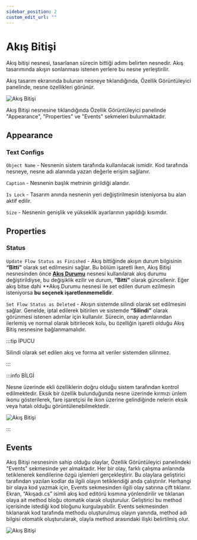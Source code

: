 ```yaml
---
sidebar_position: 2
custom_edit_url: ""
---
```

# Akış Bitişi

Akış bitişi nesnesi, tasarlanan sürecin bittiği adımı belirten nesnedir. Akış tasarımında akışın sonlanması istenen yerlere bu nesne yerleştirilir.

Akış tasarım ekranında bulunan nesneye tıklandığında, Özellik Görüntüleyici panelinde, nesne özellikleri görünür.

![Akış Bitişi](https://docsbimser.blob.core.windows.net/imagecontainer/auto-uploadbc108115-d668-421b-80b9-2a5682975278)

Akış Bitişi nesnesine tıklandığında Özellik Görüntüleyici panelinde "Appearance", "Properties" ve "Events" sekmeleri bulunmaktadır.

## Appearance

### Text Configs 

`Object Name` - Nesnenin sistem tarafında kullanılacak ismidir. Kod tarafında nesneye, nesne adı alanında yazan değerle erişim sağlanır.

`Caption` - Nesnenin başlık metninin girildiği alandır.

`Is Lock` - Tasarım anında nesnenin yeri değiştirilmesin isteniyorsa bu alan aktif edilir.

`Size` - Nesnenin genişlik ve yükseklik ayarlarının yapıldığı kısımdır.


## Properties

### Status

`Update Flow Status as Finished` -  Akış bittiğinde akışın durum bilgisinin **“Bitti”** olarak set edilmesini sağlar. Bu bölüm işaretli iken, Akış Bitişi nesnesinden önce **[Akış Durumu](./FlowState.md)** nesnesi kullanılarak akış durumu değiştirildiyse, bu değişiklik ezilir ve durum, **“Bitti”** olarak güncellenir. Eğer akış bitse dahi **Akış Durumu nesnesi ile set edilen durum ezilmesin isteniyorsa **bu seçenek işaretlenmemelidir**.

`Set Flow Status as Deleted` -  Akışın sistemde silindi olarak set edilmesini sağlar. Genelde, iptal edilerek bitirilen ve sistemde **“Silindi”** olarak görünmesi istenen adımlar için kullanılır. Sürecin, onay adımlarından ilerlemiş ve normal olarak bitirilecek kolu, bu özelliğin işaretli olduğu Akış Bitiş nesnesine bağlanmamalıdır.

:::tip İPUCU

Silindi olarak set edilen akış ve forma ait veriler sistemden silinmez.

:::

:::info BİLGİ

Nesne üzerinde ekli özelliklerin doğru olduğu sistem tarafından kontrol edilmektedir. Eksik bir özellik bulunduğunda nesne üzerinde kırmızı ünlem ikonu gösterilerek, fare işaretçisi ile ikon üzerine gelindiğinde nelerin eksik veya hatalı olduğu görüntülenebilmektedir.

![Akış Bitişi](https://docsbimser.blob.core.windows.net/imagecontainer/auto-upload07f4b5bd-d3d2-4b21-af61-b7ac0d940a13)

:::

## Events

Akış Bitişi nesnesinin sahip olduğu olaylar, Özellik Görüntüleyici panelindeki "Events" sekmesinde yer almaktadır. Her bir olay, farklı çalışma anlarında tetiklenerek kendilerine özgü işlemleri gerçekleştirir. Bu olaylara geliştirici tarafından yazılan kodlar da ilgili olayın tetiklendiği anda çalıştırılır. Herhangi bir olaya kod yazmak için, Events sekmesinden ilgili olay satırına çift tıklanır. Ekran, “Akışadı.cs” isimli akış kod editörü kısmına yönlendirilir ve tıklanan olaya ait method bloğu otomatik olarak oluşturulur. Geliştirici bu method içerisinde istediği kod bloğunu kurgulayabilir. Events sekmesinden tıklanarak kod tarafında methodu oluşturulmuş olayın yanında, method adı bilgisi otomatik oluşturularak, olayla method arasındaki ilişki belirtilmiş olur.

![Akış Bitişi](https://docsbimser.blob.core.windows.net/imagecontainer/auto-uploadf2503586-9b39-45b5-b074-4e7fc9e9c219)